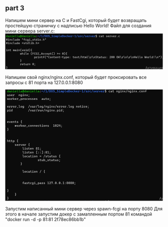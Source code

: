## part 3
Напишем мини сервер на C и FastCgi, который будет возвращать простейшую страничку с надписью Hello World!
Файл для создания мини сервера server.c:
![](img/1.png )

 Напишем свой nginx/nginx.conf, который будет проксировать все запросы с 81 порта на 127.0.0.1:8080

![](img/2.png )

Запустим написанный мини сервер через spawn-fcgi на порту 8080
Для этого в начале запустим докер с замапленным портом 81 командой "docker run -d -p 81:81 2f78ec86bb1b"
 
